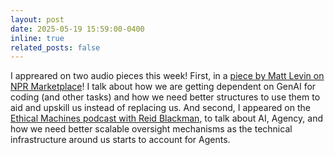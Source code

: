 ```yaml
---
layout: post
date: 2025-05-19 15:59:00-0400
inline: true
related_posts: false
---
```

I appreared on two audio pieces this week! First, in a [piece by Matt Levin on NPR Marketplace](https://www.marketplace.org/story/2025/05/19/can-ai-take-your-coding-job)! I talk about how we are getting dependent on GenAI for coding (and other tasks) and how we need better structures to use them to aid and upskill us instead of replacing us. And second, I appeared on the [Ethical Machines podcast with Reid Blackman](https://podcasts.apple.com/us/podcast/were-not-ready-for-agentic-ai/id1751550186?i=1000709391707), to talk about AI, Agency, and how we need better scalable oversight mechanisms as the technical infrastructure around us starts to account for Agents.